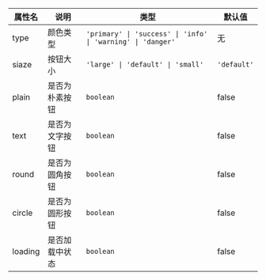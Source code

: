 
| 属性名     | 说明      | 类型                                                           | 默认值     |
|---------|---------|--------------------------------------------------------------|---------|
| type    | 颜色类型    | `'primary' \| 'success' \| 'info' \| 'warning' \| 'danger' ` | 无       |
| siaze   | 按钮大小    | `'large' \| 'default' \| 'small' `                           | `'default'` |
| plain   | 是否为朴素按钮 | `boolean`                                                    | false   |
| text    | 是否为文字按钮 | `boolean`                                                    | false   |
| round   | 是否为圆角按钮 | `boolean`                                                    | false   |
| circle  | 是否为圆形按钮 | `boolean`                                                    | false   |
| loading | 是否加载中状态 | `boolean`                                                    | false   |
